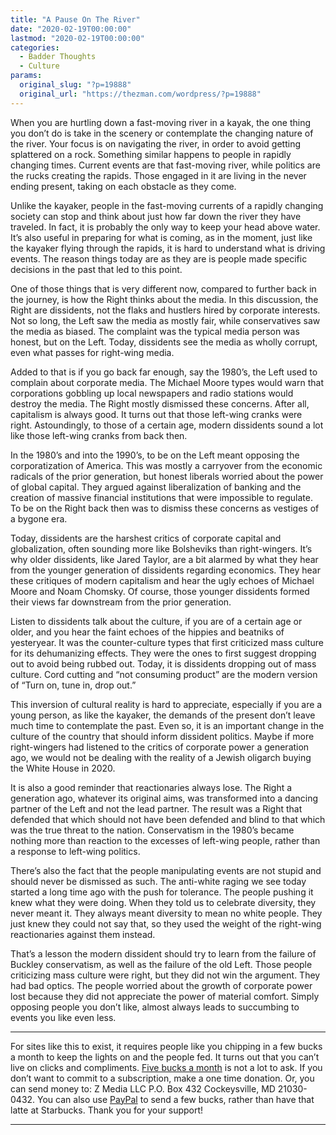 ```yaml
---
title: "A Pause On The River"
date: "2020-02-19T00:00:00"
lastmod: "2020-02-19T00:00:00"
categories:
  - Badder Thoughts
  - Culture
params:
  original_slug: "?p=19888"
  original_url: "https://thezman.com/wordpress/?p=19888"
---
```


When you are hurtling down a fast-moving river in a kayak, the one thing
you don’t do is take in the scenery or contemplate the changing nature
of the river. Your focus is on navigating the river, in order to avoid
getting splattered on a rock. Something similar happens to people in
rapidly changing times. Current events are that fast-moving river, while
politics are the rucks creating the rapids. Those engaged in it are
living in the never ending present, taking on each obstacle as they
come.

Unlike the kayaker, people in the fast-moving currents of a rapidly
changing society can stop and think about just how far down the river
they have traveled. In fact, it is probably the only way to keep your
head above water. It’s also useful in preparing for what is coming, as
in the moment, just like the kayaker flying through the rapids, it is
hard to understand what is driving events. The reason things today are
as they are is people made specific decisions in the past that led to
this point.

One of those things that is very different now, compared to further back
in the journey, is how the Right thinks about the media. In this
discussion, the Right are dissidents, not the flaks and hustlers hired
by corporate interests. Not so long, the Left saw the media as mostly
fair, while conservatives saw the media as biased. The complaint was the
typical media person was honest, but on the Left. Today, dissidents see
the media as wholly corrupt, even what passes for right-wing media.

Added to that is if you go back far enough, say the 1980’s, the Left
used to complain about corporate media. The Michael Moore types would
warn that corporations gobbling up local newspapers and radio stations
would destroy the media. The Right mostly dismissed these concerns.
After all, capitalism is always good. It turns out that those left-wing
cranks were right. Astoundingly, to those of a certain age, modern
dissidents sound a lot like those left-wing cranks from back then.

In the 1980’s and into the 1990’s, to be on the Left meant opposing the
corporatization of America. This was mostly a carryover from the
economic radicals of the prior generation, but honest liberals worried
about the power of global capital. They argued against liberalization of
banking and the creation of massive financial institutions that were
impossible to regulate. To be on the Right back then was to dismiss
these concerns as vestiges of a bygone era.

Today, dissidents are the harshest critics of corporate capital and
globalization, often sounding more like Bolsheviks than right-wingers.
It’s why older dissidents, like Jared Taylor, are a bit alarmed by what
they hear from the younger generation of dissidents regarding economics.
They hear these critiques of modern capitalism and hear the ugly echoes
of Michael Moore and Noam Chomsky. Of course, those younger dissidents
formed their views far downstream from the prior generation.

Listen to dissidents talk about the culture, if you are of a certain age
or older, and you hear the faint echoes of the hippies and beatniks of
yesteryear. It was the counter-culture types that first criticized mass
culture for its dehumanizing effects. They were the ones to first
suggest dropping out to avoid being rubbed out. Today, it is dissidents
dropping out of mass culture. Cord cutting and “not consuming product”
are the modern version of “Turn on, tune in, drop out.”

This inversion of cultural reality is hard to appreciate, especially if
you are a young person, as like the kayaker, the demands of the present
don’t leave much time to contemplate the past. Even so, it is an
important change in the culture of the country that should inform
dissident politics. Maybe if more right-wingers had listened to the
critics of corporate power a generation ago, we would not be dealing
with the reality of a Jewish oligarch buying the White House in 2020.

It is also a good reminder that reactionaries always lose. The Right a
generation ago, whatever its original aims, was transformed into a
dancing partner of the Left and not the lead partner. The result was a
Right that defended that which should not have been defended and blind
to that which was the true threat to the nation. Conservatism in the
1980’s became nothing more than reaction to the excesses of left-wing
people, rather than a response to left-wing politics.

There’s also the fact that the people manipulating events are not stupid
and should never be dismissed as such. The anti-white raging we see
today started a long time ago with the push for tolerance. The people
pushing it knew what they were doing. When they told us to celebrate
diversity, they never meant it. They always meant diversity to mean no
white people. They just knew they could not say that, so they used the
weight of the right-wing reactionaries against them instead.

That’s a lesson the modern dissident should try to learn from the
failure of Buckley conservatism, as well as the failure of the old Left.
Those people criticizing mass culture were right, but they did not win
the argument. They had bad optics. The people worried about the growth
of corporate power lost because they did not appreciate the power of
material comfort. Simply opposing people you don’t like, almost always
leads to succumbing to events you like even less.

------------------------------------------------------------------------

For sites like this to exist, it requires people like you chipping in a
few bucks a month to keep the lights on and the people fed. It turns out
that you can’t live on clicks and compliments.
<a href="https://www.subscribestar.com/the-z-blog"
rel="noopener noreferrer" target="_blank">Five bucks a month</a> is not
a lot to ask. If you don’t want to commit to a subscription, make a one
time donation. Or, you can send money to: Z Media LLC P.O. Box 432
Cockeysville, MD 21030-0432. You can also use <a
href="https://www.paypal.com/cgi-bin/webscr?cmd=_s-xclick&amp;hosted_button_id=UDAS2Q8JYA6CN&amp;source=url"
rel="noopener noreferrer" target="_blank">PayPal</a> to send a few
bucks, rather than have that latte at Starbucks. Thank you for your
support!

------------------------------------------------------------------------
